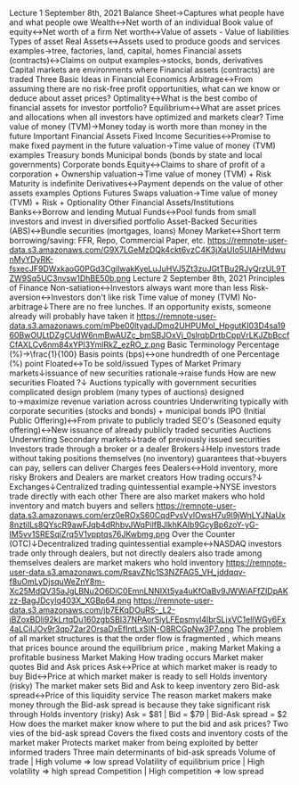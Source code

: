 Lecture 1 September 8th, 2021
    Balance Sheet→Captures what people have and what people owe
    Wealth↔Net worth of an individual
    Book value of equity↔Net worth of a firm
    Net worth↔Value of assets - Value of liabilities
    Types of asset
        Real Assets↔Assets used to produce goods and services
            examples→tree, factories, land, capital, homes
        Financial assets (contracts)↔Claims on output
            examples→stocks, bonds, derivatives 
    Capital markets are environments where Financial assets (contracts)  are traded
    Three Basic Ideas in Financial Economics
        Arbitrage↔From assuming there are no risk-free profit opportunities, what can we know or deduce about asset prices?
        Optimality↔What is the best combo of financial assets for investor portfolio?
        Equilibrium↔What are asset prices and allocations when all investors have optimized and markets clear?
    Time value of money (TVM)→Money today is worth more than money in the future
    Important Financial Assets
        Fixed Income Securities↔Promise to make fixed payment in the future
            valuation→Time value of money (TVM)  
            examples
                Treasury bonds
                Municipal bonds (bonds by state and local governments)
                Corporate bonds
        Equity↔Claims to share of profit of a corporation + Ownership
            valuation→Time value of money (TVM)  + Risk
            Maturity is indefinite
        Derivatives↔Payment depends on the value of other assets
            examples
                Options
                Futures
                Swaps
            valuation→Time value of money (TVM)  + Risk + Optionality
    Other Financial Assets/Institutions
        Banks↔Borrow and lending
        Mutual Funds↔Pool funds from small investors and invest in diversified portfolio
        Asset-Backed Securities (ABS)↔Bundle securities (mortgages, loans)
        Money Market↔Short term borrowing/saving: FFR, Repo, Commercial Paper, etc.
    https://remnote-user-data.s3.amazonaws.com/G9X7LGeMzDQk4ckt6vzC4K3jXaUIo5UlAHMdwunMyYDyRK-fsxecJF9DWxkaoG0PGd3CgiIwakKyeLuJuHVJ5Zt3zuJGtTBu2RJyQrzUL9TZW9Sq5UC3nvsw1DhBE50b.png
Lecture 2 September 8th, 2021
    Principles of Finance
        Non-satiation↔Investors always want more than less
        Risk-aversion↔Investors don't like risk
        Time value of money (TVM)
        No-arbitrage↓There are no free lunches. If an opportunity exists, someone already will probably have taken it
            https://remnote-user-data.s3.amazonaws.com/mPbe00ltyadJDmq2UHPUMoI_HpgutKI03D4sa1960BwOULtDZgCUdW6nmBwAUZc_bmSBJOxVj_0slrqbDrtbCppVrLKJZbBccfCfAXLCv6nm84xYPl3YmlRkZ_ezRO_z.png
    Basic Terminology
        Percentage (%)→\frac{1}{100} 
        Basis points (bps)↔one hundredth of one Percentage (%) point 
    Floated↔To be sold/issued
    Types of Market
        Primary markets↓issuance of new securities
            rationale→raise funds
            How are new securities Floated  ?↓
                Auctions
                    typically with government securities
                    complicated design problem (many types of auctions)
                    designed to→maximize revenue
                    variation across countries
                Underwriting
                    typically with corporate securities (stocks and bonds) + municipal bonds
                    IPO (Initial Public Offering)↔From private to publicly traded
                    SEO's (Seasoned equity offering)↔New issuance of already publicly traded securities
            Auctions
            Underwriting
        Secondary markets↓trade of previously issued securities
            Investors trade through a broker or a dealer
                Brokers↓Help investors trade without taking positions themselves (no inventory)
                    guarantees that→buyers can pay, sellers can deliver
                    Charges fees
                Dealers↔Hold inventory, more risky
            Brokers  and Dealers  are market creators
            How trading occurs?↓
                Exchanges↓Centralized trading
                    quintessential example→NYSE
                    investors trade directly with each other
                    There are also market makers  who hold inventory and match buyers and sellers
                    https://remnote-user-data.s3.amazonaws.com/erz0eROxS60CqdPvsVyIOwsH7u9l9jWnLYJNaUx8nztiILs8QYscR9awFJqb4dRhbvJWqPilfBJlkhKAIb9GcyBp6zoY-yG-IM5vv1SRESqiZrq5V1vpptqs76JKwbmg.png
                Over the Counter (OTC)↓Decentralized trading
                    quintessential example↔NASDAQ
                    investors trade only through dealers, but not directly
                    dealers also trade among  themselves 
                    dealers are market makers who  hold inventory 
                    https://remnote-user-data.s3.amazonaws.com/RsavZNc1S3NZFAG5_VH_jddqqv-f8uOmLyDjsquWeZnY8m-Xc25MdQV35aJgLBNu2O6DiC0EmnLNNIXt5ya4uKfOaBv9JWWiAFfZIDpAKzz-BagJDcylq403X_XGBp64.png
                https://remnote-user-data.s3.amazonaws.com/jb7EKqDOuRS-_L2-iBZoxBDli92kLrtqDu160zgbSBI37NPAorSiyLFEpsmyl4IbrSLjxVC1eIlWGy6Fx4aLCiIJOv9r3qp72ar2OrsaDxEfIntLxSIN-O8RCGpNw3P7.png
    The problem of all market structures is that  the order flow is fragmented  , which means that prices bounce around the equilibrium price , making Market Making  a profitable business
    Market Making
        How trading occurs
            Market maker quotes Bid  and Ask  prices
                Ask↔Price at which market maker is ready to buy
                Bid↔Price at which market maker is ready to sell
            Holds inventory (risky)
        The market maker sets Bid  and Ask  to  keep inventory zero 
        Bid-ask spread↔Price of this liquidity service
        The reason market makers make money through the Bid-ask spread   is because  they take significant risk  through Holds inventory (risky)
        Ask = $81 |
Bid = $79 |
Bid-Ask spread = $2
        How does the market maker know where to put the bid and ask prices?
            Two vies of the bid-ask spread
                Covers the fixed costs and inventory costs of the market maker
                Protects  market maker from being exploited by better informed traders
            Three main determinants of bid-ask spreads
                Volume of trade | High volume ⇒ low spread
                Volatility of equilibrium price | High volatility ⇒ high spread
                Competition | High competition ⇒ low spread

